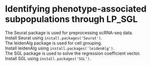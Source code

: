 # Identifying phenotype-associated subpopulations through LP_SGL 
The Seurat package is used for preprocessing scRNA-seq data.  
Install Seurat using ```install.packages('Seurat')```.  
The leidenAlg package is used for cell grouping.   
Install leidenAlg using ```install.packages('leidenAlg')```.  
The SGL package is used to solve the regression coefficient vector.  
Install SGL using ```install.packages('SGL')```. 
